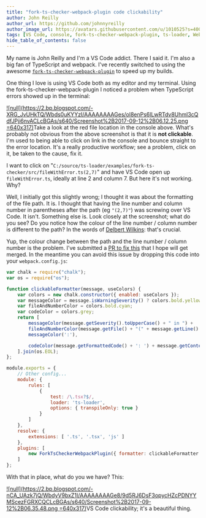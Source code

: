 ```yaml
---
title: "fork-ts-checker-webpack-plugin code clickability"
author: John Reilly
author_url: https://github.com/johnnyreilly
author_image_url: https://avatars.githubusercontent.com/u/1010525?s=400&u=294033082cfecf8ad1645b4290e362583b33094a&v=4
tags: [VS Code, console, fork-ts-checker-webpack-plugin, ts-loader, Webpack]
hide_table_of_contents: false
---
```

My name is John Reilly and I'm a VS Code addict. There I said it. I'm also a big fan of TypeScript and webpack. I've recently switched to using the awesome [`fork-ts-checker-webpack-plugin`](<https://www.npmjs.com/package/fork-ts-checker-webpack-plugin>) to speed up my builds.

 One thing I love is using VS Code both as my editor and my terminal. Using the fork-ts-checker-webpack-plugin I noticed a problem when TypeScript errors showed up in the terminal:

[![null](<https://2.bp.blogspot.com/-XRG_JvUHkTQ/Wbds0uKYYzI/AAAAAAAAGes/ol8enPs6lLwRTdv8Uhml3cQdfJPji6nvACLcBGAs/s640/Screenshot%2B2017-09-12%2B06.12.25.png> =640x317)](<https://2.bp.blogspot.com/-XRG_JvUHkTQ/Wbds0uKYYzI/AAAAAAAAGes/ol8enPs6lLwRTdv8Uhml3cQdfJPji6nvACLcBGAs/s1600/Screenshot%2B2017-09-12%2B06.12.25.png>)Take a look at the red file location in the console above. What's probably not obvious from the above screenshot is that it is **not clickable**. I'm used to being able to click on link in the console and bounce straight to the error location. It's a really productive workflow; see a problem, click on it, be taken to the cause, fix it.

I want to click on "`C:/source/ts-loader/examples/fork-ts-checker/src/fileWithError.ts(2,7)`" and have VS Code open up `fileWithError.ts`, ideally at line 2 and column 7. But here it's not working. Why?

Well, I initially got this slightly wrong; I thought it was about the formatting of the file path. It is. I thought that having the line number and column number in parentheses after the path (eg `"(2,7)"`) was screwing over VS Code. It isn't. Something else is. Look closely at the screenshot; what do you see? Do you notice how the colour of the line number / column number is different to the path? In the words of [Delbert Wilkins](<https://youtu.be/281jMxOvP5k>): that's crucial.

Yup, the colour change between the path and the line number / column number is the problem. I've submitted a [PR to fix this](<https://github.com/Realytics/fork-ts-checker-webpack-plugin/pull/48>) that I hope will get merged. In the meantime you can avoid this issue by dropping this code into your `webpack.config.js`:

```js
var chalk = require("chalk");
var os = require("os");

function clickableFormatter(message, useColors) {
    var colors = new chalk.constructor({ enabled: useColors });
    var messageColor = message.isWarningSeverity() ? colors.bold.yellow : colors.bold.red;
    var fileAndNumberColor = colors.bold.cyan;
    var codeColor = colors.grey;
    return [
        messageColor(message.getSeverity().toUpperCase() + " in ") +
        fileAndNumberColor(message.getFile() + "(" + message.getLine() + "," + message.getCharacter() + ")") +
        messageColor(':'),

        codeColor(message.getFormattedCode() + ': ') + message.getContent()
    ].join(os.EOL);
};

module.exports = {
    // Other config...
    module: {
        rules: [
            {
                test: /\.tsx?$/,
                loader: 'ts-loader',
                options: { transpileOnly: true }
            }
        ]
    },
    resolve: {
        extensions: [ '.ts', '.tsx', 'js' ]
    },
    plugins: [
        new ForkTsCheckerWebpackPlugin({ formatter: clickableFormatter }) // Here we get our clickability back
    ]
};
```

With that in place, what do you we have? This:

[![null](<https://2.bp.blogspot.com/-nCA_UAzk7jQ/WbdyV9bxZ1I/AAAAAAAAGe8/9d5RJ6DsF3opycHZcPDNYYMScezFGRXCQCLcBGAs/s640/Screenshot%2B2017-09-12%2B06.35.48.png> =640x317)](<https://2.bp.blogspot.com/-nCA_UAzk7jQ/WbdyV9bxZ1I/AAAAAAAAGe8/9d5RJ6DsF3opycHZcPDNYYMScezFGRXCQCLcBGAs/s1600/Screenshot%2B2017-09-12%2B06.35.48.png>)VS Code clickability; it's a beautiful thing.


